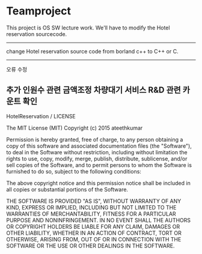 # Teamproject
This project is OS SW lecture work.
We'll have to modify the Hotel reservation sourcecode. 


-----------------------------------------------------------
change Hotel reservation source code from borland c++ to C++ or C.

-----------------------------------------------------------
오류 수정

추가 인원수 관련 금액조정
차량대기 서비스
R&D 관련 카운트 확인 
-------------------------------------------------------------

HotelReservation / LICENSE 

The MIT License (MIT) 
Copyright (c) 2015 ateethkumar 
 
Permission is hereby granted, free of charge, to any person obtaining a copy 
of this software and associated documentation files (the "Software"), to deal 
in the Software without restriction, including without limitation the rights 
to use, copy, modify, merge, publish, distribute, sublicense, and/or sell 
copies of the Software, and to permit persons to whom the Software is 
furnished to do so, subject to the following conditions: 
 
The above copyright notice and this permission notice shall be included in all 
copies or substantial portions of the Software. 

THE SOFTWARE IS PROVIDED "AS IS", WITHOUT WARRANTY OF ANY KIND, EXPRESS OR IMPLIED, INCLUDING BUT NOT LIMITED TO THE WARRANTIES OF MERCHANTABILITY, FITNESS FOR A PARTICULAR PURPOSE AND NONINFRINGEMENT. IN NO EVENT SHALL THE AUTHORS OR COPYRIGHT HOLDERS BE LIABLE FOR ANY CLAIM, DAMAGES OR OTHER LIABILITY, WHETHER IN AN ACTION OF CONTRACT, TORT OR OTHERWISE, ARISING FROM, OUT OF OR IN CONNECTION WITH THE SOFTWARE OR THE USE OR OTHER DEALINGS IN THE SOFTWARE. 
